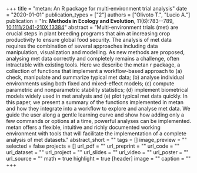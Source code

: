 +++
title = "metan: An R package for multi‐environment trial analysis"
date = "2020-01-01"
publication_types = ["2"]
authors = ["Olivoto T.", "Lucio A."]
publication = "In: **Methods in Ecology and Evolution**, 11(6):783--789, [10.1111/2041-210X.13384](10.1111/2041-210X.13384)"
abstract = "Multi-environment trials (met) are crucial steps in plant breeding programs that aim at increasing crop productivity to ensure global food security. The analysis of met data requires the combination of several approaches including data manipulation, visualization and modelling. As new methods are proposed, analysing met data correctly and completely remains a challenge, often intractable with existing tools. Here we describe the metan r package, a collection of functions that implement a workflow-based approach to (a) check, manipulate and summarize typical met data; (b) analyse individual environments using both fixed and mixed-effect models; (c) compute parametric and nonparametric stability statistics; (d) implement biometrical models widely used in met analysis and (e) plot typical met data quickly. In this paper, we present a summary of the functions implemented in metan and how they integrate into a workflow to explore and analyse met data. We guide the user along a gentle learning curve and show how adding only a few commands or options at a time, powerful analyses can be implemented. metan offers a flexible, intuitive and richly documented working environment with tools that will facilitate the implementation of a complete analysis of met datasets."
abstract_short = ""
tags = []
image_preview = ""
selected = false
projects = []
url_pdf = ""
url_preprint = ""
url_code = ""
url_dataset = ""
url_project = ""
url_slides = ""
url_video = ""
url_poster = ""
url_source = ""
math = true
highlight = true
[header]
image = ""
caption = ""
+++
